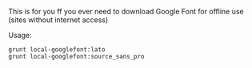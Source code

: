 This is for you ff you ever need to download Google Font for offline use (sites without internet access)

Usage:
```
grunt local-googlefont:lato
grunt local-googlefont:source_sans_pro

```